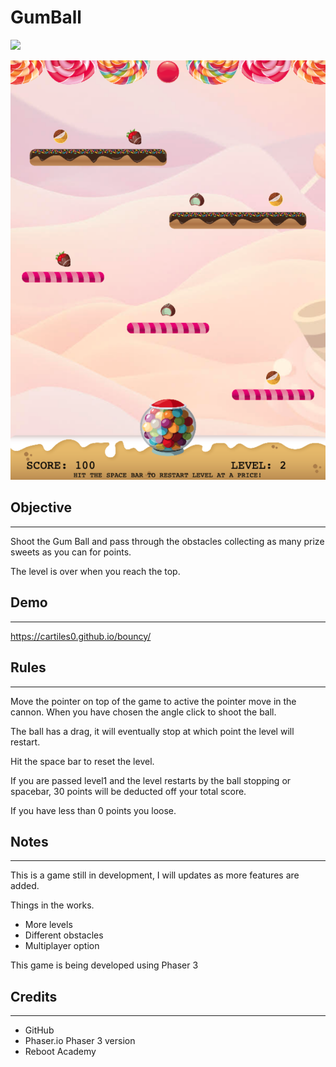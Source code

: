 # GumBall
![](assests/GumBall.png)

![](images/level2.png)
## Objective
---
Shoot the Gum Ball and pass through the obstacles collecting as many prize sweets as you can for points.

The level is over when you reach the top.

## Demo
---
https://cartiles0.github.io/bouncy/

## Rules
---
Move the pointer on top of the game to active the pointer move in the cannon. When you have chosen the angle click to shoot the ball.

The ball has a drag, it will eventually stop at which point the level will restart.

Hit the space bar to reset the level.

If you are passed level1 and the level restarts by the ball stopping or spacebar, 30 points will be deducted off your total score.

If you have less than 0 points you loose.

## Notes
---
This is a game still in development, I will updates as more features are added.

Things in the works.

- More levels
- Different obstacles
- Multiplayer option

This game is being developed using Phaser 3

## Credits
---
- GitHub
- Phaser.io Phaser 3 version
- Reboot Academy
